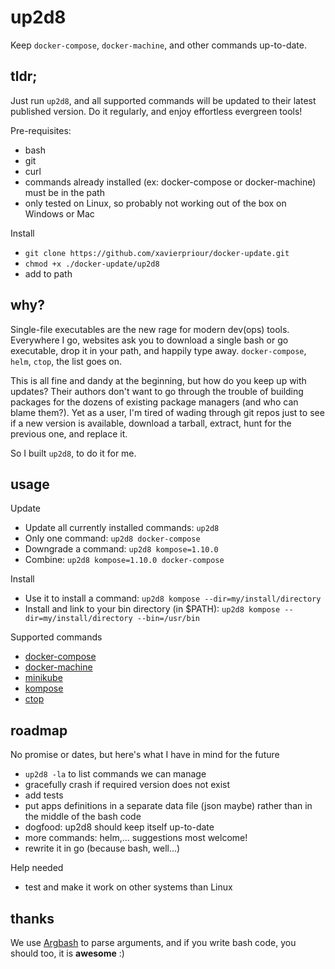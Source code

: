 # up2d8

Keep `docker-compose`, `docker-machine`, and other commands up-to-date.

## tldr;

Just run `up2d8`, and all supported commands will be updated to their latest published version.
Do it regularly, and enjoy effortless evergreen tools!

Pre-requisites:

- bash
- git
- curl 
- commands already installed (ex: docker-compose or docker-machine)
must be in the path
- only tested on Linux, so probably not working out of the box on Windows or Mac

Install

- `git clone https://github.com/xavierpriour/docker-update.git`
- `chmod +x ./docker-update/up2d8`
- add to path

## why?

Single-file executables are the new rage for modern dev(ops) tools.
Everywhere I go, websites ask you to download a single bash or go executable, drop it in your path,
and happily type away. `docker-compose`, `helm`, `ctop`, the list goes on. 

This is all fine and dandy at the beginning, but how do you keep up with updates?
Their authors don't want to go through the trouble of building packages for the dozens of existing package managers
(and who can blame them?).
Yet as a user, I'm tired of wading through git repos just to see if a new version is available,
download a tarball, extract, hunt for the previous one, and replace it.

So I built `up2d8`, to do it for me.

## usage

Update

- Update all currently installed commands: `up2d8`
- Only one command: `up2d8 docker-compose`
- Downgrade a command: `up2d8 kompose=1.10.0`
- Combine: `up2d8 kompose=1.10.0 docker-compose`

Install

- Use it to install a command: `up2d8 kompose --dir=my/install/directory`
- Install and link to your bin directory (in $PATH):  `up2d8 kompose --dir=my/install/directory --bin=/usr/bin` 

Supported commands

- [docker-compose](https://docs.docker.com/compose/)
- [docker-machine](https://docs.docker.com/machine/)
- [minikube](https://github.com/kubernetes/minikube)
- [kompose](http://kompose.io/)
- [ctop](https://ctop.sh/)

## roadmap

No promise or dates, but here's what I have in mind for the future

- `up2d8 -la` to list commands we can manage
- gracefully crash if required version does not exist
- add tests
- put apps definitions in a separate data file (json maybe) rather than in the middle of the bash code
- dogfood: up2d8 should keep itself up-to-date
- more commands: helm,... suggestions most welcome!
- rewrite it in go (because bash, well...)

Help needed

- test and make it work on other systems than Linux


## thanks

We use [Argbash](https://argbash.io/) to parse arguments,
and if you write bash code, you should too, it is **awesome** :) 
